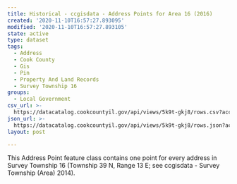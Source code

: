 ```yaml
---
title: Historical - ccgisdata - Address Points for Area 16 (2016)
created: '2020-11-10T16:57:27.893095'
modified: '2020-11-10T16:57:27.893105'
state: active
type: dataset
tags:
  - Address
  - Cook County
  - Gis
  - Pin
  - Property And Land Records
  - Survey Township 16
groups:
  - Local Government
csv_url: >-
  https://datacatalog.cookcountyil.gov/api/views/5k9t-gkj8/rows.csv?accessType=DOWNLOAD
json_url: >-
  https://datacatalog.cookcountyil.gov/api/views/5k9t-gkj8/rows.json?accessType=DOWNLOAD
layout: post

---
```

This Address Point feature class contains one point for every address in Survey Township 16 (Township 39 N, Range 13 E; see ccgisdata - Survey Township (Area) 2014).
